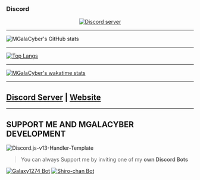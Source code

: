 <!--
**MGalaCyber/MGalaCyber** is a ✨ _special_ ✨ repository because its `README.md` (this file) appears on your GitHub profile.

Here are some ideas to get you started:

- 🔭 I’m currently working on ...
- 🌱 I’m currently learning ...
- 👯 I’m looking to collaborate on ...
- 🤔 I’m looking for help with ...
- 💬 Ask me about ...
- 📫 How to reach me: ...
- 😄 Pronouns: ...
- ⚡ Fun fact: ...
-->

### Discord
<p align="center">
  <a href="https://discord.gg/VzGNhtmmfB"><img src="https://discordapp.com/api/guilds/826406117658853417/widget.png?style=banner2" alt="Discord server"></a>
</p>

***
![MGalaCyber's GitHub stats](https://github-readme-stats.vercel.app/api?username=MGalaCyber&theme=blue-green&show_icons=true)

***
[![Top Langs](https://github-readme-stats.vercel.app/api/top-langs/?username=MGalaCyber)](https://github.com/MGalaCyber/github-readme-stats)
***
[![MGalaCyber's wakatime stats](https://github-readme-stats.vercel.app/api/wakatime?username=MGalaCyber)](https://github.com/MGalaCyber/github-readme-stats)

***
## [Discord Server](https://discord.gg/VzGNhtmmfB) | [Website](https://mgalacyber.github.io)

***
## SUPPORT ME AND MGALACYBER DEVELOPMENT
<img src="https://komarev.com/ghpvc/?username=MGalaCyber" alt="Discord.js-v13-Handler-Template"/>

> You can always Support me by inviting one of my **own Discord Bots**

[![Galaxy1274 Bot](https://cdn.discordapp.com/attachments/896769155188015175/896771476517167186/IMG_20211010_223937.png)](https://galaxy1274.xyz)
[![Shiro-chan Bot](https://cdn.discordapp.com/attachments/896769155188015175/896771476236173352/IMG_20211010_223749.png)](https://Shiro-chan.xyz)
